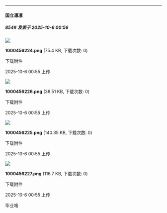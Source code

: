 ﻿
*****

####  国立凛凛  
##### 854#       发表于 2025-10-6 00:56

<img src="https://img.stage1st.com/forum/202510/06/005547zkfkmzgkhdje5x9k.png" referrerpolicy="no-referrer">

<strong>1000456224.png</strong> (75.4 KB, 下载次数: 0)

下载附件

2025-10-6 00:55 上传

<img src="https://img.stage1st.com/forum/202510/06/005547h3va21xmk4u43xj1.png" referrerpolicy="no-referrer">

<strong>1000456226.png</strong> (38.51 KB, 下载次数: 0)

下载附件

2025-10-6 00:55 上传

<img src="https://img.stage1st.com/forum/202510/06/005547llhk2mzblhusz1b2.png" referrerpolicy="no-referrer">

<strong>1000456225.png</strong> (140.35 KB, 下载次数: 0)

下载附件

2025-10-6 00:55 上传

<img src="https://img.stage1st.com/forum/202510/06/005548pyo1zoplpyydmp3c.png" referrerpolicy="no-referrer">

<strong>1000456227.png</strong> (116.7 KB, 下载次数: 0)

下载附件

2025-10-6 00:55 上传

毕业咯

